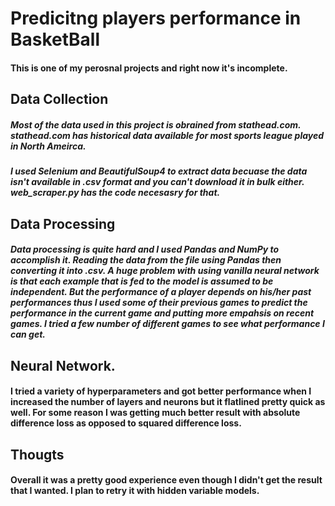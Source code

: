 # Predicitng players performance in BasketBall

#### This is one of my perosnal projects and right now it's incomplete.

## Data Collection

##### Most of the data used in this project is obrained from stathead.com. stathead.com has historical data available for most sports league played in North Ameirca. 
##### I used Selenium and BeautifulSoup4 to extract data becuase the data isn't available in .csv format and you can't download it in bulk either. web_scraper.py has the code necesasry for that.

## Data Processing

##### Data processing is quite hard and I used Pandas and NumPy to accomplish it. Reading the data from the file using Pandas then converting it into .csv. A huge problem with using vanilla neural network is that each example that is fed to the model is assumed to be independent. But the performance of a player depends on his/her past performances thus I used some of their previous games to predict the performance in the current game and putting more empahsis on recent games. I tried a few number of different games to see what performance I can get.

## Neural Network.

#### I tried a variety of hyperparameters and got better performance when I increased the number of layers and neurons but it flatlined pretty quick as well. For some reason I was getting much better result with absolute difference loss as opposed to squared difference loss.

## Thougts

#### Overall it was a pretty good experience even though I didn't get the result that I wanted. I plan to retry it with hidden variable models.  
